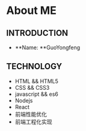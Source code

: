 # About ME

## INTRODUCTION
- **Name: **GuoYongfeng

## TECHNOLOGY
- HTML && HTML5
- CSS && CSS3
- javascript && es6
- Nodejs
- React
- 前端性能优化
- 前端工程化实现
